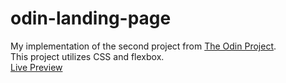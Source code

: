 # odin-landing-page
My implementation of the second project from [The Odin Project](https://www.theodinproject.com).  
This project utilizes CSS and flexbox.  
[Live Preview](https://it-depends.github.io/odin-landing-page/)